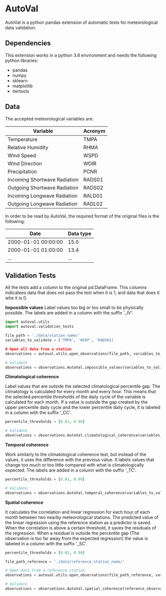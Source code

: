 # AutoVal
AutoVal is a python pandas extension of automatic tests for meteorological data validation.

## Dependencies
This extension works in a python 3.8 environment and needs the following python libraries:
- pandas
- numpy
- sklearn
- matplotlib
- itertools

## Data 
The accepted meteorological variables are:

| Variable  | Acronym |
| ------------- | ------------- |
| Temperature | TMPA |
| Relative Humidity | RHMA |
| Wind Speed | WSPD |
| Wind Direction | WDIR |
| Precipitation | PCNR |
| Incoming Shortwave Radiation | RADS01 |
| Outgoing Shortwave Radiation | RADS02 |
| Incoming Longwave Radiation | RALD01 |
| Outgoing Longwave Radiation | RADL02 |

In order to be read by AutoVal, the required format of the original files is the following:

| Date  | Data type |
| ------------- | ------------- |
| 2000-01-01 00:00:00  | 15.0  |
| 2000-01-01 01:00:00  | 13.4  |
| ...  | ...  |


## Validation Tests

All the tests add a column to the original pd.DataFrame. This columns indicatees data that does not pass the test when it is 1, and data that does it whe it is 0. 


**Impossible values**
Label values too big or too small to be physically possible. The labels are added in a column with the suffix '_IV'.

```python
import autoval.utils
import autoval.validation_tests

file_path = './data/station_name/'
variables_to_validate = ['TMPA', 'WSDP', 'RADS01]

# Open all data from a station
observations = autoval.utils.open_observations(file_path, variables_to_validate)

# Validate
observations = observations.AutoVal.impossible_values(variables_to_validate)`
```

**Climatological coherence**

Label values that are outside the selected climatological percentile gap. The climatology is calculated for every month and every hour. This means that the selected percentile thresholds of the daily cycle of the variable is calculated for each month. If a value is outside the gap created by the upper percentile daily cycle and the lower percentile daily cycle, it is labeled in a column with the suffix '_CC'.

```python
percentile_thresholds = [0.01, 0.99]

# Validate
observations = observations.AutoVal.climatological_coherence(variables_to_validate, percentile_thresholds)`
```


**Temporal coherence**

Work similarly to the climatological coherence test, but instead of the values, it uses the difference with the previous value. It labels values that change too much or too little compared with what is climatologically expected. The labels are added in a column with the suffix '_TC'.

```python
percentile_thresholds = [0.01, 0.99]

# Validate
observations = observations.AutoVal.temporal_coherence(variables_to_validate, percentile_thresholds)`
```

**Spatial coherence**

It calculates the correlation and linear regression for each hour of each month between two nearby meteorological stations. The predicted value of the linear regression using the reference station as a predictor is saved. When the correlation is above a certain threshold, it saves the residuals of the regression. When a residual is outside the percentile gap (The observation is too far away from the expected regression) the value is labeled in a column with the suffix '_SC'.

```python
percentile_thresholds = [0.01, 0.99]

file_path_reference = './data/reference_station_name/'

# Open data from a reference station
observations = autoval.utils.open_observations(file_path_reference, variables_to_validate)

# Validate
observations = observations.AutoVal.spatial_coherence(reference_observations, variables_to_validate, percentile_thresholds)`
```


